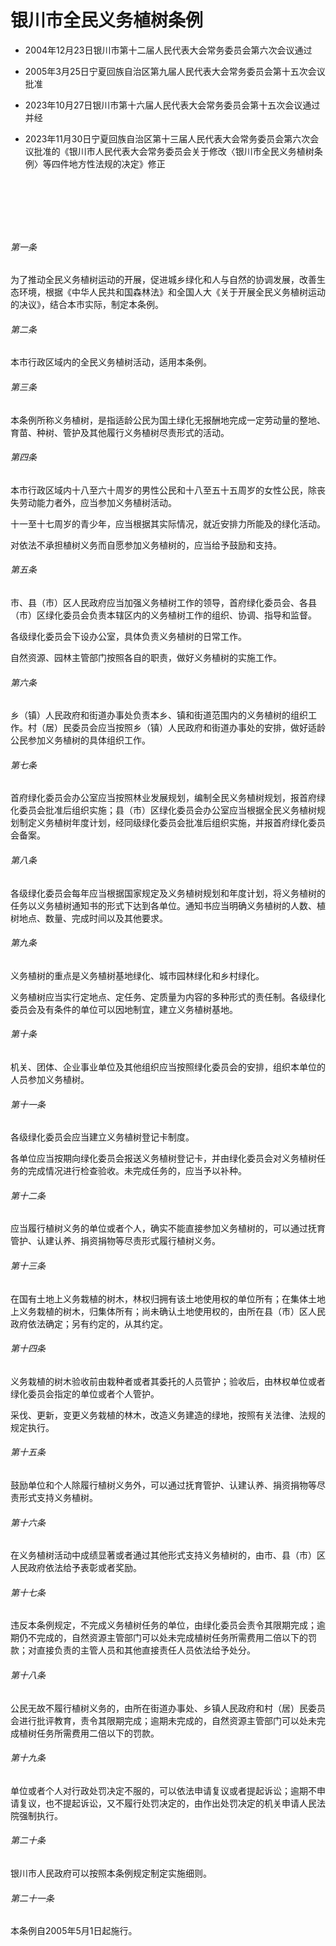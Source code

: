 # 银川市全民义务植树条例

- 2004年12月23日银川市第十二届人民代表大会常务委员会第六次会议通过

- 2005年3月25日宁夏回族自治区第九届人民代表大会常务委员会第十五次会议批准

- 2023年10月27日银川市第十六届人民代表大会常务委员会第十五次会议通过并经

- 2023年11月30日宁夏回族自治区第十三届人民代表大会常务委员会第六次会议批准的《银川市人民代表大会常务委员会关于修改〈银川市全民义务植树条例〉等四件地方性法规的决定》修正

<!-- INFO END -->

​

​

​

###### 第一条

为了推动全民义务植树运动的开展，促进城乡绿化和人与自然的协调发展，改善生态环境，根据《中华人民共和国森林法》和全国人大《关于开展全民义务植树运动的决议》，结合本市实际，制定本条例。

###### 第二条

本市行政区域内的全民义务植树活动，适用本条例。

###### 第三条

本条例所称义务植树，是指适龄公民为国土绿化无报酬地完成一定劳动量的整地、育苗、种树、管护及其他履行义务植树尽责形式的活动。

###### 第四条

本市行政区域内十八至六十周岁的男性公民和十八至五十五周岁的女性公民，除丧失劳动能力者外，应当参加义务植树活动。

十一至十七周岁的青少年，应当根据其实际情况，就近安排力所能及的绿化活动。

对依法不承担植树义务而自愿参加义务植树的，应当给予鼓励和支持。

###### 第五条

市、县（市）区人民政府应当加强义务植树工作的领导，首府绿化委员会、各县（市）区绿化委员会负责本辖区内的义务植树工作的组织、协调、指导和监督。

各级绿化委员会下设办公室，具体负责义务植树的日常工作。

自然资源、园林主管部门按照各自的职责，做好义务植树的实施工作。

###### 第六条

乡（镇）人民政府和街道办事处负责本乡、镇和街道范围内的义务植树的组织工作。村（居）民委员会应当按照乡（镇）人民政府和街道办事处的安排，做好适龄公民参加义务植树的具体组织工作。

###### 第七条

首府绿化委员会办公室应当按照林业发展规划，编制全民义务植树规划，报首府绿化委员会批准后组织实施；县（市）区绿化委员会办公室应当根据全民义务植树规划制定义务植树年度计划，经同级绿化委员会批准后组织实施，并报首府绿化委员会备案。

###### 第八条

各级绿化委员会每年应当根据国家规定及义务植树规划和年度计划，将义务植树的任务以义务植树通知书的形式下达到各单位。通知书应当明确义务植树的人数、植树地点、数量、完成时间以及其他要求。

###### 第九条

义务植树的重点是义务植树基地绿化、城市园林绿化和乡村绿化。

义务植树应当实行定地点、定任务、定质量为内容的多种形式的责任制。各级绿化委员会及有条件的单位可以因地制宜，建立义务植树基地。

###### 第十条

机关、团体、企业事业单位及其他组织应当按照绿化委员会的安排，组织本单位的人员参加义务植树。

###### 第十一条

各级绿化委员会应当建立义务植树登记卡制度。

各单位应当按期向绿化委员会报送义务植树登记卡，并由绿化委员会对义务植树任务的完成情况进行检查验收。未完成任务的，应当予以补种。

###### 第十二条

应当履行植树义务的单位或者个人，确实不能直接参加义务植树的，可以通过抚育管护、认建认养、捐资捐物等尽责形式履行植树义务。

###### 第十三条

在国有土地上义务栽植的树木，林权归拥有该土地使用权的单位所有；在集体土地上义务栽植的树木，归集体所有；尚未确认土地使用权的，由所在县（市）区人民政府依法确定；另有约定的，从其约定。

###### 第十四条

义务栽植的树木验收前由栽种者或者其委托的人员管护；验收后，由林权单位或者绿化委员会指定的单位或者个人管护。

采伐、更新，变更义务栽植的林木，改造义务建造的绿地，按照有关法律、法规的规定执行。

###### 第十五条

鼓励单位和个人除履行植树义务外，可以通过抚育管护、认建认养、捐资捐物等尽责形式支持义务植树。

###### 第十六条

在义务植树活动中成绩显著或者通过其他形式支持义务植树的，由市、县（市）区人民政府依法给予表彰或者奖励。

###### 第十七条

违反本条例规定，不完成义务植树任务的单位，由绿化委员会责令其限期完成；逾期仍不完成的，自然资源主管部门可以处未完成植树任务所需费用二倍以下的罚款；对直接负责的主管人员和其他直接责任人员依法给予处分。

###### 第十八条

公民无故不履行植树义务的，由所在街道办事处、乡镇人民政府和村（居）民委员会进行批评教育，责令其限期完成；逾期未完成的，自然资源主管部门可以处未完成植树任务所需费用二倍以下的罚款。

###### 第十九条

单位或者个人对行政处罚决定不服的，可以依法申请复议或者提起诉讼；逾期不申请复议，也不提起诉讼，又不履行处罚决定的，由作出处罚决定的机关申请人民法院强制执行。

###### 第二十条

银川市人民政府可以按照本条例规定制定实施细则。

###### 第二十一条

本条例自2005年5月1日起施行。
